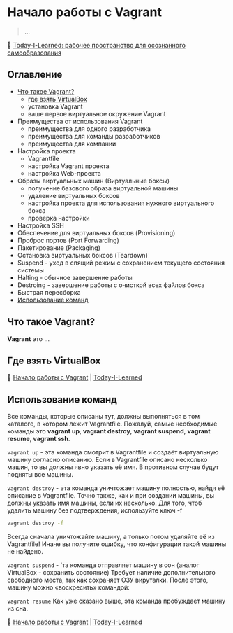 Начало работы с Vagrant
=======================

> ...

📖 [Today-I-Learned: рабочее пространство для осознанного самообразования](/README.md)

Оглавление
----------

- [Что такое Vagrant?](#что-такое-vagrant)
  - [где взять VirtualBox](#где-взять-virtualbox)
  - установка Vagrant
  - ваше первое виртуальное окружение Vagrant
- Преимущества от использования Vagrant
  - преимущества для одного разработчика
  - преимущества для команды разработчиков
  - преимущества для компании
- Настройка проекта
  - Vagrantfile
  - настройка Vagrant проекта
  - настройка Web-проекта
- Образы виртуальных машин (Виртуальные боксы)
  - получение базового образа виртуальной машины
  - удаление виртуальных боксов
  - настройка проекта для использования нужного виртуального бокса
  - проверка настройки
- Настройка SSH
- Обеспечение для виртуальных боксов (Provisioning)
- Проброс портов (Port Forwarding)
- Пакетирование (Packaging)
- Остановка виртуальных боксов (Teardown)
- Suspend - уход в спящий режим с сохранением текущего состояния системы
- Halting - обычное завершение работы
- Destroing - завершение работы с очисткой всех файлов бокса
- Быстрая пересборка
- [Использование команд](#использование-команд)

Что такое Vagrant?
------

**Vagrant** это ...

Где взять VirtualBox
--------------------

📖 [Начало работы с Vagrant](#оглавление) | [Today-I-Learned](/README.md)

Использование команд
--------------------

Все команды, которые описаны тут, должны выполняться в том каталоге, в котором лежит Vagrantfile. Пожалуй, самые необходимые команды это **vagrant up**, **vagrant destroy**, **vagrant suspend**, **vagrant resume**, **vagrant ssh**.

`vagrant up` - эта команда смотрит в Vagrantfile и создаёт виртуальную машину согласно описанию. Если в Vagrantfile описано несколько машин, то вы должны явно указать её имя. В противном случае будут подняты все машины.

`vagrant destroy` - эта команда уничтожает машину полностью, найдя её описание в Vagrantfile. Точно также, как и при создании машины, вы должны указать имя машины, если их несколько. Для того, чтоб удалить машину без подтверждения, используйте ключ -f

```bash
vagrant destroy -f
```

Всегда сначала уничтожайте машину, а только потом удаляйте её из Vagrantfile! Иначе вы получите ошибку, что конфигурации такой машины не найдено.

`vagrant suspend` - 'та команда отправляет машину в сон (аналог VirtualBox - сохранить состояние) Требует наличие дополнительного свободного места, так как сохраняет ОЗУ вируталки. После этого, машину можно «воскресить» командой:

`vagrant resume` Как уже сказано выше, эта команда пробуждает машину из сна.

📖 [Начало работы с Vagrant](#оглавление) | [Today-I-Learned](/README.md)
